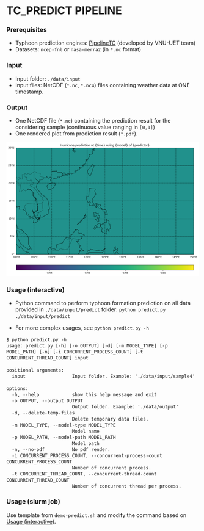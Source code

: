 # TC_PREDICT PIPELINE


### Prerequisites
* Typhoon prediction engines: [PipelineTC](https://github.com/AnhDucHoangGia/PipelineTC/) (developed by VNU-UET team)
* Datasets: `ncep-fnl` or `nasa-merra2` (in `*.nc` format)

### Input

* Input folder: `./data/input`
* Input files: NetCDF (`*.nc`, `*.nc4`) files containing weather data at ONE timestamp.

### Output

* One NetCDF file (`*.nc`) containing the prediction result for the considering sample (continuous value ranging in `[0,1]`)
* One rendered plot from prediction result (`*.pdf`).

![Demo rendered result](demo.png "Demo rendered result")

### Usage (interactive)

* Python command to perform typhoon formation prediction on all data provided in `./data/input/predict` folder: `python predict.py ./data/input/predict`

* For more complex usages, see `python predict.py -h`

```console
$ python predict.py -h
usage: predict.py [-h] [-o OUTPUT] [-d] [-m MODEL_TYPE] [-p MODEL_PATH] [-n] [-i CONCURRENT_PROCESS_COUNT] [-t CONCURRENT_THREAD_COUNT] input

positional arguments:
  input                 Input folder. Example: './data/input/sample4'

options:
  -h, --help            show this help message and exit
  -o OUTPUT, --output OUTPUT
                        Output folder. Example: './data/output'
  -d, --delete-temp-files
                        Delete temporary data files.
  -m MODEL_TYPE, --model-type MODEL_TYPE
                        Model name
  -p MODEL_PATH, --model-path MODEL_PATH
                        Model path
  -n, --no-pdf          No pdf render.
  -i CONCURRENT_PROCESS_COUNT, --concurrent-process-count CONCURRENT_PROCESS_COUNT
                        Number of concurrent process.
  -t CONCURRENT_THREAD_COUNT, --concurrent-thread-count CONCURRENT_THREAD_COUNT
                        Number of concurrent thread per process.
```

### Usage (slurm job)

Use template from `demo-predict.sh` and modify the command based on [Usage (interactive)](#usage-interactive).
